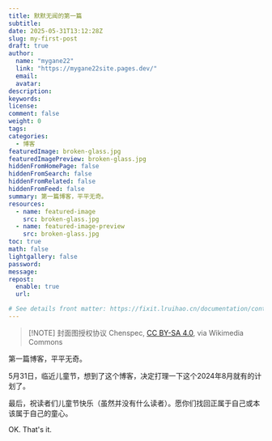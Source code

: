```yaml
---
title: 默默无闻的第一篇
subtitle:
date: 2025-05-31T13:12:28Z
slug: my-first-post
draft: true
author:
  name: "mygane22"
  link: "https://mygane22site.pages.dev/"
  email:
  avatar:
description:
keywords:
license:
comment: false
weight: 0
tags:
categories:
  - 博客
featuredImage: broken-glass.jpg
featuredImagePreview: broken-glass.jpg
hiddenFromHomePage: false
hiddenFromSearch: false
hiddenFromRelated: false
hiddenFromFeed: false
summary: 第一篇博客，平平无奇。
resources:
  - name: featured-image
    src: broken-glass.jpg
  - name: featured-image-preview
    src: broken-glass.jpg
toc: true
math: false
lightgallery: false
password:
message:
repost:
  enable: true
  url:

# See details front matter: https://fixit.lruihao.cn/documentation/content-management/introduction/#front-matter
---
```


<!--more-->
> [!NOTE] 封面图授权协议
> Chenspec, [CC BY-SA 4.0](https://creativecommons.org/licenses/by-sa/4.0), via Wikimedia Commons

第一篇博客，平平无奇。

5月31日，临近儿童节，想到了这个博客，决定打理一下这个2024年8月就有的计划了。

最后，祝读者们儿童节快乐（虽然并没有什么读者）。愿你们找回正属于自己或本该属于自己的童心。

OK. That's it. 
